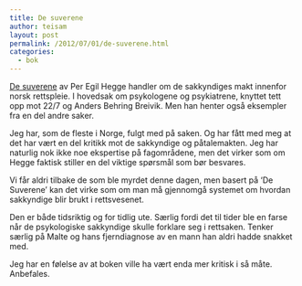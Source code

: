 ```yaml
---
title: De suverene
author: teisam
layout: post
permalink: /2012/07/01/de-suverene.html
categories:
  - bok
---
```

[De suverene][1] av Per Egil Hegge handler om de sakkyndiges makt innenfor norsk rettspleie. I hovedsak om psykologene og psykiatrene, knyttet tett opp mot 22/7 og Anders Behring Breivik. Men han henter også eksempler fra en del andre saker.

Jeg har, som de fleste i Norge, fulgt med på saken. Og har fått med meg at det har vært en del kritikk mot de sakkyndige og påtalemakten. Jeg har naturlig nok ikke noe ekspertise på fagområdene, men det virker som om Hegge faktisk stiller en del viktige spørsmål som bør besvares.

Vi får aldri tilbake de som ble myrdet denne dagen, men basert på ‘De Suverene’ kan det virke som om man må gjennomgå systemet om hvordan sakkyndige blir brukt i rettsvesenet.

Den er både tidsriktig og for tidlig ute. Særlig fordi det til tider ble en farse når de psykologiske sakkyndige skulle forklare seg i rettsaken. Tenker særlig på Malte og hans fjerndiagnose av en mann han aldri hadde snakket med.

Jeg har en følelse av at boken ville ha vært enda mer kritisk i så måte. Anbefales.

 [1]: http://www.haugenbok.no/resverk.cfm?st=free&q=de%20suverene&p=1&r=1&cid=236905